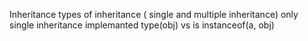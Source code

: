  Inheritance
types of inheritance ( single and multiple inheritance)
only single inheritance implemanted 
type(obj) vs is instanceof(a, obj)

